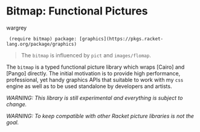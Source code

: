 # Bitmap: Functional Pictures

wargrey

```racket
 (require bitmap) package: [graphics](https://pkgs.racket-lang.org/package/graphics)
```

> The `bitmap` is influenced by `pict` and `images/flomap`.

The `bitmap` is a typed functional picture library which wraps \[Cairo\]
and \[Pango\] directly. The initial motivation is to provide high
performance, professional, yet handy graphics APIs that suitable to work
with my `css` engine as well as to be used standalone by developers and
artists.

​_WARNING: This library is still experimental and everything is subject
to change._​

​_WARNING: To keep compatible with other Racket picture libraries is not
the goal._​


